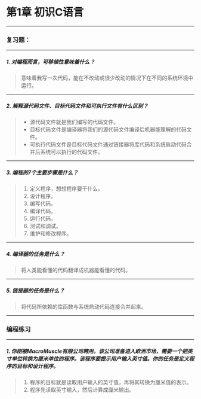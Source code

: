 # 第1章 初识C语言

---
### 复习题：
---
##### 1. 对编程而言，可移植性意味着什么？
> 意味着我写一次代码，能在不改动或很少改动的情况下在不同的系统环境中运行。
---
##### 2. 解释源代码文件、目标代码文件和可执行文件有什么区别？
> * 源代码文件就是我们编写的代码文件。
> * 目标代码文件是编译器将我们的源代码文件编译后机器能理解的代码文件。
> * 可执行代码文件是目标代码文件通过链接器将库代码和系统启动代码合并后系统可以执行的代码文件。
---
##### 3. 编程的7个主要步骤是什么？
> 1. 定义程序，想想程序要干什么。
> 2. 设计程序。
> 3. 编写代码。
> 4. 编译代码。
> 5. 运行代码。
> 6. 测试和调试。
> 7. 维护和修改程序。
---
##### 4. 编译器的任务是什么？
> 将人类能看懂的代码翻译成机器能看懂的代码。
---
##### 5. 链接器的任务是什么？
> 将代码所依赖的库函数与系统启动代码连接合并起来。
---
### 编程练习
---
##### 1. 你刚被MacroMuscle有限公司聘用。该公司准备进入欧洲市场，需要一个把英寸单位转换为厘米单位的程序。该程序要提示用户输入英寸值。你的任务是定义程序的目标和设计程序。
> 1. 程序的目标就是读取用户输入的英寸值，再将其转换为厘米值的表示。
> 2. 程序先读取英寸输入，然后计算成厘米输出。